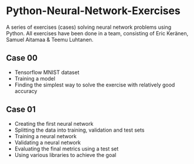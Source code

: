 # Python-Neural-Network-Exercises

A series of exercises (cases) solving neural network problems using Python.
All exercises have been done in a team, consisting of Eric Keränen, Samuel Aitamaa & Teemu Luhtanen.

## Case 00

- Tensorflow MNIST dataset
- Training a model
- Finding the simplest way to solve the exercise with relatively good accuracy

## Case 01

- Creating the first neural network
- Splitting the data into training, validation and test sets
- Training a neural network
- Validating a neural network
- Evaluating the final metrics using a test set
- Using various libraries to achieve the goal

